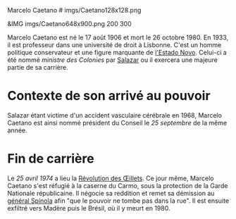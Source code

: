 Marcelo Caetano # imgs/Caetano128x128.png

&IMG imgs/Caetano648x900.png 200 300

Marcelo Caetano est né le 17 août 1906 et mort le 26 octobre 1980. En 1933, il est professeur dans une université de droit à Lisbonne.
C'est un homme politique conservateur et une figure marquante de [l'Estado Novo](articles/02_Gouvernement_Sal.md). Celui-ci a été nommé *ministre des Colonies* par [Salazar](articles/01_Salazar.md) ou il exercera une majeure partie de sa carrière.


# Contexte de son arrivé au pouvoir 
Salazar étant victime d'un accident vasculaire cérébrale en 1968, Marcelo Caetano est ainsi nommé président du Conseil le *25 septembre* de la même année.

# Fin de carrière
Le *25 avril 1974* a lieu la [Révolution des Œillets](articles/04_Revo_Oeillet.md). Ce jour même, Marcelo Caetano s'est réfugié à la caserne du Carmo, sous la protection de la Garde Nationale républicaine. Il négocie sa reddition et remet sa démission au [général Spínola](articles/06_Antonio_Spinola.md) afin "que le pouvoir ne tombe pas dans la rue".
Il est ensuite exfiltré vers Madère puis le Brésil, où il y meurt en 1980.